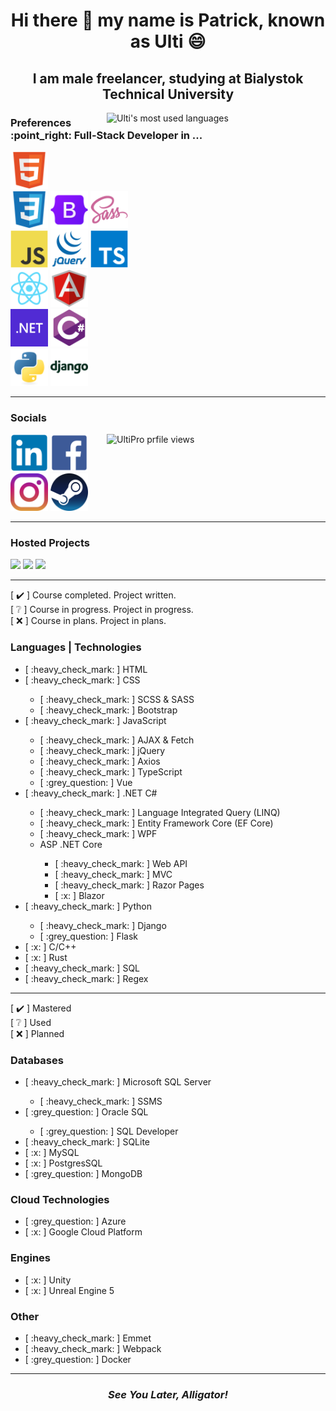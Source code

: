 <h1 align="center">Hi there 👋 my name is Patrick, known as Ulti 😄</h1>

<h2 align="center">I am male freelancer, studying at Bialystok Technical University</h2>

<img src="https://github-readme-stats.vercel.app/api/top-langs/?username=UltiPro&langs_count=10&layout=pie&hide=HTML,PHP,C,C%2B%2b,Java,Makefile,Objective-C,Dockerfile,SHELL,HACK,GLSL,Lua,PLSQL" alt="Ulti's most used languages" align="right" width="350"/>

<h3>Preferences :point_right: Full-Stack Developer in ...</h3>

<a href="https://developer.mozilla.org/en-US/docs/Web/HTML"><img src="./icons/html5.svg" width="60"/></a><br/>
<a href="https://developer.mozilla.org/en-US/docs/Web/CSS"><img src="./icons/css3.svg" width="60"/></a> <a href="https://getbootstrap.com/"><img src="./icons/bootstrap5.svg" width="60"/></a> <a href="https://sass-lang.com/"><img src="./icons/sass.svg" width="60"/></a><br/>
<a href="https://developer.mozilla.org/en-US/docs/Web/JavaScript"><img src="./icons/javascript.svg" width="60"/></a> <a href="https://jquery.com/"><img src="./icons/jquery.svg" width="60"/></a> <a href="https://www.typescriptlang.org/"><img src="./icons/typescript.svg" width="60"/></a><br/>
<a href="https://react.dev/"><img src="./icons/react.svg" width="60"/></a> <a href="https://angular.io/"><img src="./icons/angular.svg" width="60"/></a> <br/>
<a href="https://dotnet.microsoft.com/en-us/"><img src="./icons/dot-net.png" width="60"/></a> <a href="https://learn.microsoft.com/en-us/dotnet/csharp/"><img src="./icons/csharp.svg" width="60"/></a><br/>
<a href="https://www.python.org/"><img src="./icons/python.svg" width="60"/></a> <a href="https://www.djangoproject.com/"><img src="./icons/django.svg" width="60"/></a><br/>

<hr/>
  
### Socials

<img src="https://komarev.com/ghpvc/?username=UltiPro&label=Profile%20views&color=blueviolet&style=for-the-badge" alt="UltiPro prfile views" align="right" width="350" height="60"/>

<a href="https://www.linkedin.com/in/patryk-w%C3%B3jtowicz-534b42270/"><img src="./icons/linkedin.svg" width="60"/></a>
<a href="https://www.facebook.com/patryk.ulti/"><img src="./icons/facebook.svg" width="60"/></a>
<a href="https://www.instagram.com/ulti_pl/"><img src="./icons/instagram.png" width="60"/></a>
<a href="https://steamcommunity.com/id/ulti_pro/"><img src="./icons/steam.png" width="60"/></a>

<hr/>

### Hosted Projects

<a href="https://ultipro.github.io/TicTacToe/"><img src="./icons/projects/tictactoe.ico" width="60"/></a>
<a href="https://ultipro.github.io/GitHub-Users/"><img src="./icons/projects/github-users.ico" width="60"/></a>
<a href="https://ultipro.github.io/Memory-Color-Master/"><img src="./icons/projects/memory-color-master.ico" width="60"/></a>

<hr/>

[ :heavy_check_mark: ] Course completed. Project written.<br/>
[ :grey_question: ] Course in progress. Project in progress.<br/>
[ :x: ] Course in plans. Project in plans.<br/>

### Languages | Technologies

<ul>
  <li>[ :heavy_check_mark: ] HTML</li>
  <li>[ :heavy_check_mark: ] CSS</li>
    <ul>
      <li>[ :heavy_check_mark: ] SCSS & SASS</li>
      <li>[ :heavy_check_mark: ] Bootstrap</li>
    </ul>
  <li>[ :heavy_check_mark: ] JavaScript</li>
    <ul>
      <li>[ :heavy_check_mark: ] AJAX & Fetch</li>
      <li>[ :heavy_check_mark: ] jQuery</li>
      <li>[ :heavy_check_mark: ] Axios</li>
      <li>[ :heavy_check_mark: ] TypeScript</li>
      <li>[ :grey_question: ] Vue</li>
    </ul>
  <li>[ :heavy_check_mark: ] .NET C#</li>
     <ul>
        <li>[ :heavy_check_mark: ] Language Integrated Query (LINQ)</li>
        <li>[ :heavy_check_mark: ] Entity Framework Core (EF Core)</li>
        <li>[ :heavy_check_mark: ] WPF</li>
        <li>ASP .NET Core</li>
          <ul>
            <li>[ :heavy_check_mark: ] Web API</li>
            <li>[ :heavy_check_mark: ] MVC</li>
            <li>[ :heavy_check_mark: ] Razor Pages</li>
            <li>[ :x: ] Blazor</li>
          </ul>
     </ul>
  <li>[ :heavy_check_mark: ] Python</li>
     <ul>
        <li>[ :heavy_check_mark: ] Django</li>
        <li>[ :grey_question: ] Flask</li>
     </ul>
  <li>[ :x: ] C/C++</li>
  <li>[ :x: ] Rust</li>
  <li>[ :heavy_check_mark: ] SQL</li>
  <li>[ :heavy_check_mark: ] Regex</li>
</ul>

<hr/>

[ :heavy_check_mark: ] Mastered<br/>
[ :grey_question: ] Used<br/>
[ :x: ] Planned<br/>

### Databases

<ul>
  <li>[ :heavy_check_mark: ] Microsoft SQL Server</li>
    <ul>
      <li>[ :heavy_check_mark: ] SSMS</li>
    </ul>
  <li>[ :grey_question: ] Oracle SQL</li>
    <ul>
      <li>[ :grey_question: ] SQL Developer</li>
    </ul>
  <li>[ :heavy_check_mark: ] SQLite</li>
  <li>[ :x: ] MySQL</li>
  <li>[ :x: ] PostgresSQL</li>
  <li>[ :grey_question: ] MongoDB</li>
</ul>

### Cloud Technologies

<ul>
  <li>[ :grey_question: ] Azure</li>
  <li>[ :x: ] Google Cloud Platform</li>
</ul>

### Engines

<ul>
  <li>[ :x: ] Unity</li>
  <li>[ :x: ] Unreal Engine 5</li>
</ul>

### Other

<ul>
  <li>[ :heavy_check_mark: ] Emmet</li>
  <li>[ :heavy_check_mark: ] Webpack</li>
  <li>[ :grey_question: ] Docker</li>
</ul>

<hr/>

<h3 align="center"><i>See You Later, Alligator!</i></h3>
